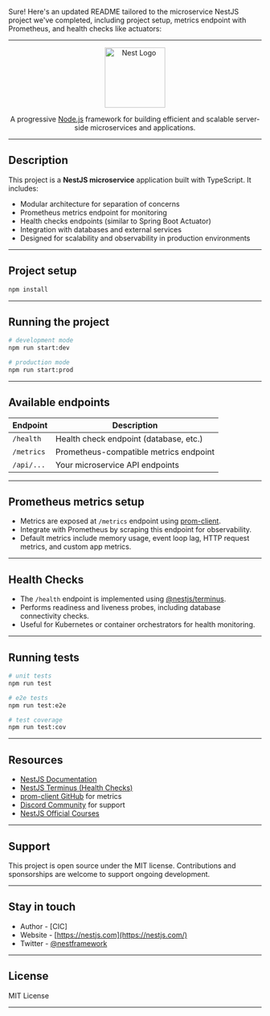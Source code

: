 Sure! Here's an updated README tailored to the microservice NestJS project we've completed, including project setup, metrics endpoint with Prometheus, and health checks like actuators:

---

<p align="center">
  <a href="http://nestjs.com/" target="blank"><img src="https://nestjs.com/img/logo-small.svg" width="120" alt="Nest Logo" /></a>
</p>

<p align="center">
  A progressive <a href="http://nodejs.org" target="_blank">Node.js</a> framework for building efficient and scalable server-side microservices and applications.
</p>

---

## Description

This project is a **NestJS microservice** application built with TypeScript. It includes:

* Modular architecture for separation of concerns
* Prometheus metrics endpoint for monitoring
* Health checks endpoints (similar to Spring Boot Actuator)
* Integration with databases and external services
* Designed for scalability and observability in production environments

---

## Project setup

```bash
npm install
```

---

## Running the project

```bash
# development mode
npm run start:dev

# production mode
npm run start:prod
```

---

## Available endpoints

| Endpoint   | Description                            |
| ---------- | -------------------------------------- |
| `/health`  | Health check endpoint (database, etc.) |
| `/metrics` | Prometheus-compatible metrics endpoint |
| `/api/...` | Your microservice API endpoints        |

---

## Prometheus metrics setup

* Metrics are exposed at `/metrics` endpoint using [prom-client](https://github.com/siimon/prom-client).
* Integrate with Prometheus by scraping this endpoint for observability.
* Default metrics include memory usage, event loop lag, HTTP request metrics, and custom app metrics.

---

## Health Checks

* The `/health` endpoint is implemented using [@nestjs/terminus](https://docs.nestjs.com/recipes/terminus).
* Performs readiness and liveness probes, including database connectivity checks.
* Useful for Kubernetes or container orchestrators for health monitoring.

---

## Running tests

```bash
# unit tests
npm run test

# e2e tests
npm run test:e2e

# test coverage
npm run test:cov
```

---

## Resources

* [NestJS Documentation](https://docs.nestjs.com)
* [NestJS Terminus (Health Checks)](https://docs.nestjs.com/recipes/terminus)
* [prom-client GitHub](https://github.com/siimon/prom-client) for metrics
* [Discord Community](https://discord.gg/G7Qnnhy) for support
* [NestJS Official Courses](https://courses.nestjs.com/)

---

## Support

This project is open source under the MIT license. Contributions and sponsorships are welcome to support ongoing development.

---

## Stay in touch

* Author - \[CIC]
* Website - [https://nestjs.com](https://nestjs.com/)
* Twitter - [@nestframework](https://twitter.com/nestframework)

---

## License

MIT License

---
